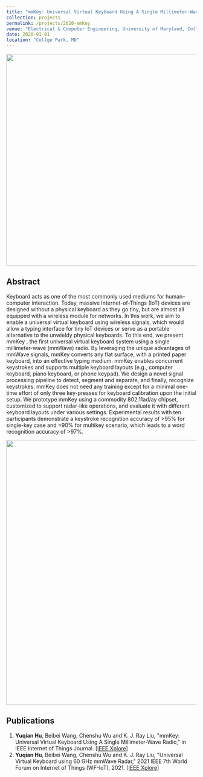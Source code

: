 ```yaml
---
title: "mmKey: Universal Virtual Keyboard Using A Single Millimeter-Wave Radio"
collection: projects
permalink: /projects/2020-mmKey
venue: "Electrical & Computer Engineering, University of Maryland, Collge Park"
date: 2020-01-01
location: "Collge Park, MD"
---
```


<img src="https://yuqianhu09.github.io/images/mmkey_flowchart.PNG" width="560">

Abstract
---------
Keyboard acts as one of the most commonly used mediums for human–computer interaction. Today, massive Internet-of-Things (IoT) devices are designed without a physical keyboard as they go tiny, but are almost all equipped with a wireless module for networks. In this work, we aim to enable a universal virtual keyboard using wireless signals, which would allow a typing interface for tiny IoT devices or serve as a portable alternative to the unwieldy physical keyboards. To this end, we present mmKey , the first universal virtual keyboard system using a single millimeter-wave (mmWave) radio. By leveraging the unique advantages of mmWave signals, mmKey converts any flat surface, with a printed paper keyboard, into an effective typing medium. mmKey enables concurrent keystrokes and supports multiple keyboard layouts (e.g., computer keyboard, piano keyboard, or phone keypad). We design a novel signal processing pipeline to detect, segment and separate, and finally, recognize keystrokes. mmKey does not need any training except for a minimal one-time effort of only three key-presses for keyboard calibration upon the initial setup. We prototype mmKey using a commodity 802.11ad/ay chipset, customized to support radar-like operations, and evaluate it with different keyboard layouts under various settings. Experimental results with ten participants demonstrate a keystroke recognition accuracy of >95% for single-key case and >90% for multikey scenario, which leads to a word recognition accuracy of >97%.

<img src="https://yuqianhu09.github.io/images/mmkey_spectrum.PNG" width="700">

Publications
---------
1. **Yuqian Hu**, Beibei Wang, Chenshu Wu and K. J. Ray Liu, "mmKey: Universal Virtual Keyboard Using A Single Millimeter-Wave Radio," in IEEE Internet of Things Journal. [[IEEE Xplore]](https://ieeexplore.ieee.org/abstract/document/9442848)
2. **Yuqian Hu**, Beibei Wang, Chenshu Wu and K. J. Ray Liu, "Universal Virtual Keyboard using 60 GHz mmWave Radar," 2021 IEEE 7th World Forum on Internet of Things (WF-IoT), 2021. [[IEEE Xplore]](https://ieeexplore.ieee.org/abstract/document/9595474) 


